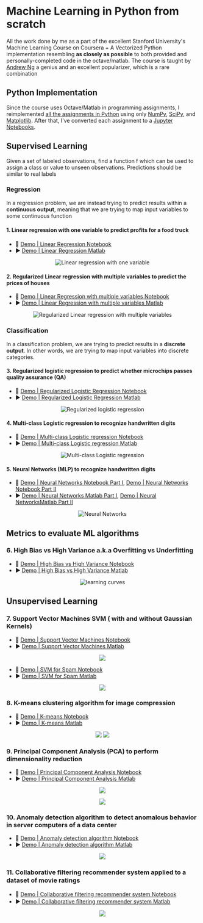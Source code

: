 # Machine Learning in Python from scratch 
All the work done by me as a part of the excellent Stanford University's Machine Learning Course on Coursera + A Vectorized Python implementation resembling **as closely as possible** to both provided and personally-completed code in the octave/matlab. The course is taught by [Andrew Ng](https://en.wikipedia.org/wiki/Andrew_Ng) a genius and an excellent popularizer, which is a rare combination
## Python Implementation
Since the course uses Octave/Matlab in programming assignments, I reimplemented [all the assignments in Python]( https://github.com/hzitoun/coursera_machine_learning_course/tree/master/algorithms_in_python) using only [NumPy](http://www.numpy.org/), [SciPy](https://www.scipy.org/), and [Matplotlib](https://matplotlib.org/).
After that, I've converted each assignment to a [Jupyter Notebooks](https://github.com/hzitoun/coursera_machine_learning_matlab_python/tree/master/jupyter_notebooks).
## Supervised Learning
Given a set of labeled observations, find a function f which can be used to assign a class or value to unseen observations. Predictions should be similar to real labels
### Regression
In a regression problem, we are instead trying to predict results within a **continuous output**, meaning that we are trying to map input variables to some continuous function
#### 1.  **Linear regression** with one variable to predict proﬁts for a food truck 
- 🐍 [Demo | Linear Regression Notebook](https://github.com/hzitoun/coursera_machine_learning_matlab_python/blob/master/jupyter_notebooks/week_2/ex1.ipynb) 
- ▶️ [Demo | Linear Regression Matlab](https://github.com/hzitoun/coursera_machine_learning_matlab_python/tree/master/algorithms_in_matlab/week_2/ex1/ex1.m)
<p align="center">
    <img src ="./figures/1_linear_regression.png" alt="Linear regression with one variable"/>
</p>

#### 2.  **Regularized Linear regression** with multiple variables to predict the prices of houses 
- 🐍 [Demo | Linear Regression with multiple variables Notebook](https://github.com/hzitoun/coursera_machine_learning_matlab_python/blob/master/jupyter_notebooks/week_2/ex1MultiFeatures.ipynb)
- ▶️ [Demo | Linear Regression with multiple variables Matlab](https://github.com/hzitoun/coursera_machine_learning_matlab_python/blob/master/algorithms_in_matlab/week_2/ex1/ex1_multi.m)
<p align="center">
    <img src ="./figures/1_linear_regression_3d.png" alt="Regularized Linear regression with multiple variables"/>
</p>

### Classification 
In a classification problem, we are trying to predict results in a **discrete output**. In other words, we are trying to map input variables into discrete categories.
#### 3. Regularized logistic regression to predict whether microchips passes quality assurance (QA)

- 🐍 [Demo | Regularized Logistic Regression Notebook](https://github.com/hzitoun/coursera_machine_learning_matlab_python/blob/master/jupyter_notebooks/week_3/ex2_reg.ipynb)
- ▶️ [Demo | Regularized Logistic Regression Matlab](https://github.com/hzitoun/coursera_machine_learning_matlab_python/blob/master/algorithms_in_matlab/week_3/ex2/ex2_reg.m)

<p align="center">
    <img src ="./figures/2_logistic_regression.png" alt="Regularized logistic regression"/>
</p>

#### 4.  **Multi-class Logistic regression** to recognize handwritten digits 
- 🐍 [Demo | Multi-class Logistic regression Notebook](https://github.com/hzitoun/coursera_machine_learning_matlab_python/blob/master/jupyter_notebooks/week_4/ex3.ipynb)
- ▶️ [Demo | Multi-class Logistic regression Matlab](https://github.com/hzitoun/coursera_machine_learning_matlab_python/blob/master/algorithms_in_matlab/week_4/ex3/ex3.m)
<p align="center">
   <img src ="./figures/3_one_vs_all_classification.png" alt="Multi-class Logistic regression" />
</p>

#### 5.  **Neural Networks** (MLP) to recognize handwritten digits 
- 🐍 [Demo | Neural Networks Notebook Part I](https://github.com/hzitoun/coursera_machine_learning_matlab_python/blob/master/jupyter_notebooks/week_4/ex3_nn.ipynb), [Demo | Neural Networks Notebook Part II](https://github.com/hzitoun/coursera_machine_learning_matlab_python/blob/master/jupyter_notebooks/week_5/ex4.ipynb)
- ▶️ [Demo | Neural Networks Matlab Part I](https://github.com/hzitoun/coursera_machine_learning_matlab_python/blob/master/algorithms_in_matlab/week_4/ex3/ex3_nn.m), [Demo | Neural NetworksMatlab Part II](https://github.com/hzitoun/coursera_machine_learning_matlab_python/blob/master/algorithms_in_matlab/week_5/ex4/ex4.m)
<p align="center">
    <img src ="./figures/4_viz_nn.png" alt="Neural Networks"/>
</p>

## Metrics to evaluate ML algorithms

### 6.  High Bias vs High Variance a.k.a Overfitting vs Underfitting
- 🐍 [Demo | High Bias vs High Variance Notebook](https://github.com/hzitoun/coursera_machine_learning_matlab_python/blob/master/jupyter_notebooks/week_6/ex5.ipynb)
- ▶️ [Demo | High Bias vs High Variance Matlab](https://github.com/hzitoun/coursera_machine_learning_matlab_python/blob/master/algorithms_in_matlab/week_6/ex5/ex5.m)
<p align="center">
    <img src ="./figures/5_learning_curves.png" alt="learning curves"/>
</p>

## Unsupervised Learning
### 7.  **Support Vector Machines SVM** ( with and without Gaussian Kernels)
- 🐍 [Demo | Support Vector Machines Notebook](https://github.com/hzitoun/coursera_machine_learning_matlab_python/blob/master/jupyter_notebooks/week_7/ex6.ipynb)
- ▶️ [Demo | Support Vector Machines Matlab](https://github.com/hzitoun/coursera_machine_learning_matlab_python/blob/master/algorithms_in_matlab/week_7/ex6/ex6.m)
<p align="center">
    <img src ="./figures/6_svms.png" />
</p>    

- 🐍 [Demo | SVM for Spam Notebook](https://github.com/hzitoun/coursera_machine_learning_matlab_python/blob/master/jupyter_notebooks/week_7/ex6_spam.ipynb)
- ▶️ [Demo | SVM for Spam Matlab](https://github.com/hzitoun/coursera_machine_learning_matlab_python/blob/master/algorithms_in_matlab/week_7/ex6/ex6_spam.m)

<p align="center">
   <img src ="./figures/6_spam.png" />
</p>

### 8. K-means clustering algorithm for image compression
- 🐍 [Demo | K-means Notebook](https://github.com/hzitoun/coursera_machine_learning_matlab_python/blob/master/jupyter_notebooks/week_8/ex7.ipynb) 
- ▶️ [Demo | K-means Matlab](https://github.com/hzitoun/coursera_machine_learning_matlab_python/blob/master/algorithms_in_matlab/week_8/ex7/ex7.m)
<p align="center">
   <img src ="./figures/7_kmeans.png" />
    <img src ="./figures/7_keams_image_compression.png" />
</p>

### 9.  **Principal Component Analysis (PCA)** to perform dimensionality reduction
- 🐍 [Demo | Principal Component Analysis Notebook](https://github.com/hzitoun/coursera_machine_learning_matlab_python/blob/master/jupyter_notebooks/week_8/ex7_pca.ipynb) 
- ▶️ [Demo | Principal Component Analysis Matlab](https://github.com/hzitoun/coursera_machine_learning_matlab_python/blob/master/algorithms_in_matlab/week_8/ex7/ex7_pca.m)
<p align="center">
 <img src ="./figures/8_pca_datasets_before.png" />
</p>
<p align="center">
   <img src ="./figures/8_pca_faces.png" />
</p>
 
### 10.  **Anomaly detection algorithm** to detect anomalous behavior in server computers of a data center
- 🐍 [Demo | Anomaly detection algorithm Notebook](https://github.com/hzitoun/coursera_machine_learning_matlab_python/blob/master/jupyter_notebooks/week_9/ex8.ipynb)
- ▶️ [Demo | Anomaly detection algorithm Matlab](https://github.com/hzitoun/coursera_machine_learning_matlab_python/blob/master/algorithms_in_matlab/week_9/ex8/ex8.m)
<p align="center">
    <img src ="./figures/9_anomaly_detection.png" />
</p>

### 11. **Collaborative ﬁltering recommender system** applied to a dataset of movie ratings
- 🐍 [Demo | Collaborative ﬁltering recommender system Notebook](https://github.com/hzitoun/coursera_machine_learning_matlab_python/blob/master/jupyter_notebooks/week_9/ex8_cofi.ipynb)
- ▶️ [Demo | Collaborative ﬁltering recommender system Matlab](https://github.com/hzitoun/coursera_machine_learning_matlab_python/blob/master/algorithms_in_matlab/week_9/ex8/ex8_cofi.m)
<p align="center">
    <img src ="./figures/9_collaborative_filtering.png" />
</p>
